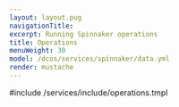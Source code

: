 ```yaml
---
layout: layout.pug
navigationTitle:
excerpt: Running Spinnaker operations
title: Operations
menuWeight: 30
model: /dcos/services/spinnaker/data.yml
render: mustache
---
```


#include /services/include/operations.tmpl
